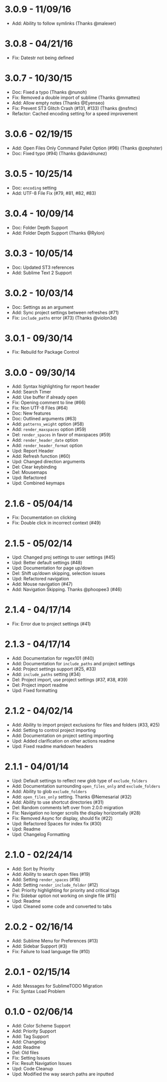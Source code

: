 # 3.0.9 - 11/09/16
- Add: Ability to follow symlinks (Thanks @malexer)

# 3.0.8 - 04/21/16
- Fix: Datestr not being defined

# 3.0.7 - 10/30/15
- Doc: Fixed a typo (Thanks @nunoh)
- Fix: Removed a double import of sublime (Thanks @mmattes)
- Add: Allow empty notes (Thanks @Eyenseo)
- Fix: Prevent ST3 Glitch Crash (#131, #133) (Thanks @nsfmc)
- Refactor: Cached encoding setting for a speed improvement

# 3.0.6 - 02/19/15
- Add: Open Files Only Command Pallet Option (#96) (Thanks @zephster)
- Doc: Fixed typo (#94) (Thanks @davidnunez)

# 3.0.5 - 10/25/14
- Doc: `encoding` setting
- Add: UTF-8 File Fix (#79, #81, #82, #83)

# 3.0.4 - 10/09/14
- Doc: Folder Depth Support
- Add: Folder Depth Support (Thanks @Rylon)

# 3.0.3 - 10/05/14
- Doc: Updated ST3 references
- Add: Sublime Text 2 Support

# 3.0.2 - 10/03/14
- Doc: Settings as an argument
- Add: Sync project settings between refreshes (#71)
- Fix: `include_paths` error (#73) (Thanks @violon3d)

# 3.0.1 - 09/30/14
- Fix: Rebuild for Package Control

# 3.0.0 - 09/30/14
- Add: Syntax highlighting for report header
- Add: Search Timer
- Add: Use buffer if already open
- Fix: Opening comment to line (#66)
- Fix: Non UTF-8 Files (#64)
- Doc: New features
- Doc: Outlined arguments (#63)
- Add: `patterns_weight` option (#58)
- Add: `render_maxspaces` option (#59)
- Del: `render_spaces` in favor of maxspaces (#59)
- Add: `render_header_date` option
- Add: `render_header_format` option
- Upd: Report Header
- Add: Refresh function (#60)
- Upd: Changed direction arguments
- Del: Clear keybinding
- Del: Mousemaps
- Upd: Refactored
- Upd: Combined keymaps

# 2.1.6 - 05/04/14
- Fix: Documentation on clicking
- Fix: Double click in incorrect context (#49)

# 2.1.5 - 05/02/14
- Upd: Changed proj settings to user settings (#45)
- Upd: Better default settings (#48)
- Upd: Documentation for page up/down
- Del: Shift up/down skipping, selection issues
- Upd: Refactored navigation
- Add: Mouse navigation (#47)
- Add: Navigation Skipping. Thanks @phoopee3 (#46)

# 2.1.4 - 04/17/14
- Fix: Error due to project settings (#41)

# 2.1.3 - 04/17/14
- Add: Documentation for regex101 (#40)
- Add: Documentation for `include_paths` and project settings
- Add: Project settings support (#25, #33)
- Add: `include_paths` setting (#34)
- Del: Project import, use project settings (#37, #38, #39)
- Del: Project import readme
- Upd: Fixed formatting

# 2.1.2 - 04/02/14
- Add: Ability to import project exclusions for files and folders (#33, #25)
- Add: Setting to control project importing
- Add: Documentation on project setting importing
- Upd: Added clarification on other actions readme
- Upd: Fixed readme markdown headers

# 2.1.1 - 04/01/14
- Upd: Default settings to reflect new glob type of `exclude_folders`
- Add: Documentation surrounding `open_files_only` and `exclude_folders`
- Add: Ability to glob `exclude_folders`
- Add: `open_files_only` setting. Thanks @Nemesarial (#32)
- Add: Ability to use shortcut directories (#31)
- Del: Random comments left over from 2.0.0 migration
- Fix: Navigation no longer scrolls the display horizontally (#28)
- Fix: Removed Async for display, should fix (#22)
- Upd: Refactored Spaces for index fix (#30)
- Upd: Readme
- Upd: Changelog Formatting

# 2.1.0 - 02/24/14
- Add: Sort by Priority
- Add: Ability to search open files (#19)
- Add: Setting `render_spaces` (#16)
- Add: Setting `render_include_folder` (#12)
- Del: Priority highlighting for priority and critical tags
- Fix: Sidebar option not working on single file (#15)
- Upd: Readme
- Upd: Cleaned some code and converted to tabs

# 2.0.2 - 02/16/14
- Add: Sublime Menu for Preferences (#13)
- Add: Sidebar Support (#3)
- Fix: Failure to load language file (#10)

# 2.0.1 - 02/15/14
- Add: Messages for SublimeTODO Migration
- Fix: Syntax Load Problem

# 0.1.0 - 02/06/14
- Add: Color Scheme Support
- Add: Priority Support
- Add: Tag Support
- Add: Changelog
- Add: Readme
- Del: Old files
- Fix: Setting Issues
- Fix: Result Navigation Issues
- Upd: Code Cleanup
- Upd: Modified the way search paths are inputted
